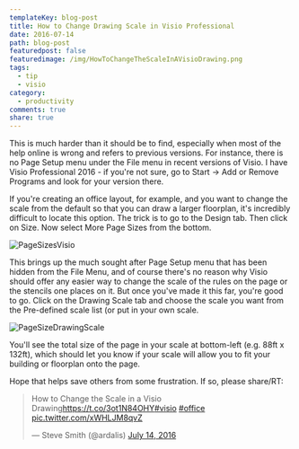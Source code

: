 ```yaml
---
templateKey: blog-post
title: How to Change Drawing Scale in Visio Professional
date: 2016-07-14
path: blog-post
featuredpost: false
featuredimage: /img/HowToChangeTheScaleInAVisioDrawing.png
tags:
  - tip
  - visio
category:
  - productivity
comments: true
share: true
---
```


This is much harder than it should be to find, especially when most of the help online is wrong and refers to previous versions. For instance, there is no Page Setup menu under the File menu in recent versions of Visio. I have Visio Professional 2016 - if you're not sure, go to Start -> Add or Remove Programs and look for your version there.

If you're creating an office layout, for example, and you want to change the scale from the default so that you can draw a larger floorplan, it's incredibly difficult to locate this option. The trick is to go to the Design tab. Then click on Size. Now select More Page Sizes from the bottom.

![PageSizesVisio](/img/PageSizesVisio.png)

This brings up the much sought after Page Setup menu that has been hidden from the File Menu, and of course there's no reason why Visio should offer any easier way to change the scale of the rules on the page or the stencils one places on it. But once you've made it this far, you're good to go. Click on the Drawing Scale tab and choose the scale you want from the Pre-defined scale list (or put in your own scale.

![PageSizeDrawingScale](/img/PageSizeDrawingScale.png)

You'll see the total size of the page in your scale at bottom-left (e.g. 88ft x 132ft), which should let you know if your scale will allow you to fit your building or floorplan onto the page.

Hope that helps save others from some frustration. If so, please share/RT:

<blockquote class="twitter-tweet" data-lang="en"><p lang="en" dir="ltr">How to Change the Scale in a Visio Drawing<a href="https://t.co/3ot1N84OHY">https://t.co/3ot1N84OHY</a><a href="https://twitter.com/hashtag/visio?src=hash">#visio</a> <a href="https://twitter.com/hashtag/office?src=hash">#office</a> <a href="https://t.co/xWHLJM8qvZ">pic.twitter.com/xWHLJM8qvZ</a></p>— Steve Smith (@ardalis) <a href="https://twitter.com/ardalis/status/753681144231632896">July 14, 2016</a></blockquote>
<script src="//platform.twitter.com/widgets.js" charset="utf-8" async></script>
